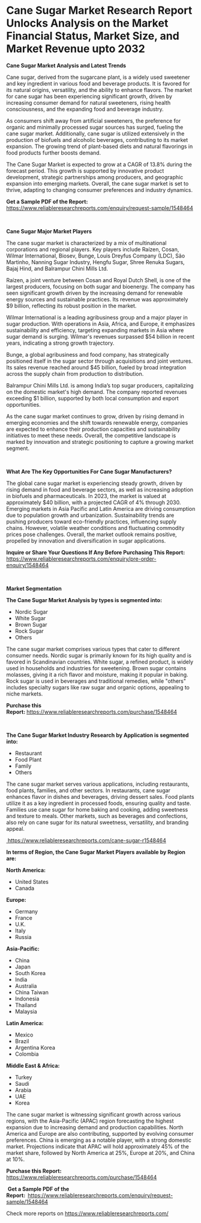 <p><h1>Cane Sugar Market Research Report Unlocks Analysis on the Market Financial Status, Market Size, and Market Revenue upto 2032</h1></p><p><strong>Cane Sugar Market Analysis and Latest Trends</strong></p>
<p><p>Cane sugar, derived from the sugarcane plant, is a widely used sweetener and key ingredient in various food and beverage products. It is favored for its natural origins, versatility, and the ability to enhance flavors. The market for cane sugar has been experiencing significant growth, driven by increasing consumer demand for natural sweeteners, rising health consciousness, and the expanding food and beverage industry.</p><p>As consumers shift away from artificial sweeteners, the preference for organic and minimally processed sugar sources has surged, fueling the cane sugar market. Additionally, cane sugar is utilized extensively in the production of biofuels and alcoholic beverages, contributing to its market expansion. The growing trend of plant-based diets and natural flavorings in food products further boosts demand.</p><p>The Cane Sugar Market is expected to grow at a CAGR of 13.8% during the forecast period. This growth is supported by innovative product development, strategic partnerships among producers, and geographic expansion into emerging markets. Overall, the cane sugar market is set to thrive, adapting to changing consumer preferences and industry dynamics.</p></p>
<p><strong>Get a Sample PDF of the Report:&nbsp;</strong> <a href="https://www.reliableresearchreports.com/enquiry/request-sample/1548464?utm_campaign=2292&utm_medium=2&utm_source=Github&utm_content=ia&utm_term=07042025&utm_id=cane-sugar">https://www.reliableresearchreports.com/enquiry/request-sample/1548464</a></p>
<p>&nbsp;</p>
<p><strong>Cane Sugar Major Market Players</strong></p>
<p><p>The cane sugar market is characterized by a mix of multinational corporations and regional players. Key players include Raízen, Cosan, Wilmar International, Biosev, Bunge, Louis Dreyfus Company (LDC), São Martinho, Nanning Sugar Industry, Hengfu Sugar, Shree Renuka Sugars, Bajaj Hind, and Balrampur Chini Mills Ltd.</p><p>Raízen, a joint venture between Cosan and Royal Dutch Shell, is one of the largest producers, focusing on both sugar and bioenergy. The company has seen significant growth driven by the increasing demand for renewable energy sources and sustainable practices. Its revenue was approximately $9 billion, reflecting its robust position in the market.</p><p>Wilmar International is a leading agribusiness group and a major player in sugar production. With operations in Asia, Africa, and Europe, it emphasizes sustainability and efficiency, targeting expanding markets in Asia where sugar demand is surging. Wilmar's revenues surpassed $54 billion in recent years, indicating a strong growth trajectory.</p><p>Bunge, a global agribusiness and food company, has strategically positioned itself in the sugar sector through acquisitions and joint ventures. Its sales revenue reached around $45 billion, fueled by broad integration across the supply chain from production to distribution.</p><p>Balrampur Chini Mills Ltd. is among India’s top sugar producers, capitalizing on the domestic market's high demand. The company reported revenues exceeding $1 billion, supported by both local consumption and export opportunities.</p><p>As the cane sugar market continues to grow, driven by rising demand in emerging economies and the shift towards renewable energy, companies are expected to enhance their production capacities and sustainability initiatives to meet these needs. Overall, the competitive landscape is marked by innovation and strategic positioning to capture a growing market segment.</p></p>
<p>&nbsp;</p>
<p><strong>What Are The Key Opportunities For Cane Sugar Manufacturers?</strong></p>
<p><p>The global cane sugar market is experiencing steady growth, driven by rising demand in food and beverage sectors, as well as increasing adoption in biofuels and pharmaceuticals. In 2023, the market is valued at approximately $40 billion, with a projected CAGR of 4% through 2030. Emerging markets in Asia Pacific and Latin America are driving consumption due to population growth and urbanization. Sustainability trends are pushing producers toward eco-friendly practices, influencing supply chains. However, volatile weather conditions and fluctuating commodity prices pose challenges. Overall, the market outlook remains positive, propelled by innovation and diversification in sugar applications.</p></p>
<p><strong>Inquire or Share Your Questions If Any Before Purchasing This Report:</strong> <a href="https://www.reliableresearchreports.com/enquiry/pre-order-enquiry/1548464?utm_campaign=2292&utm_medium=2&utm_source=Github&utm_content=ia&utm_term=07042025&utm_id=cane-sugar">https://www.reliableresearchreports.com/enquiry/pre-order-enquiry/1548464</a></p>
<p>&nbsp;</p>
<p><strong>Market Segmentation</strong></p>
<p><strong>The Cane Sugar Market Analysis by types is segmented into:</strong></p>
<p><ul><li>Nordic Sugar</li><li>White Sugar</li><li>Brown Sugar</li><li>Rock Sugar</li><li>Others</li></ul></p>
<p><p>The cane sugar market comprises various types that cater to different consumer needs. Nordic sugar is primarily known for its high quality and is favored in Scandinavian countries. White sugar, a refined product, is widely used in households and industries for sweetening. Brown sugar contains molasses, giving it a rich flavor and moisture, making it popular in baking. Rock sugar is used in beverages and traditional remedies, while "others" includes specialty sugars like raw sugar and organic options, appealing to niche markets.</p></p>
<p><strong>Purchase this Report:&nbsp;</strong><a href="https://www.reliableresearchreports.com/purchase/1548464?utm_campaign=2292&utm_medium=2&utm_source=Github&utm_content=ia&utm_term=07042025&utm_id=cane-sugar">https://www.reliableresearchreports.com/purchase/1548464</a></p>
<p>&nbsp;</p>
<p><strong>The Cane Sugar Market Industry Research by Application is segmented into:</strong></p>
<p><ul><li>Restaurant</li><li>Food Plant</li><li>Family</li><li>Others</li></ul></p>
<p><p>The cane sugar market serves various applications, including restaurants, food plants, families, and other sectors. In restaurants, cane sugar enhances flavor in dishes and beverages, driving dessert sales. Food plants utilize it as a key ingredient in processed foods, ensuring quality and taste. Families use cane sugar for home baking and cooking, adding sweetness and texture to meals. Other markets, such as beverages and confections, also rely on cane sugar for its natural sweetness, versatility, and branding appeal.</p></p>
<p><a href="https://www.reliableresearchreports.com/cane-sugar-r1548464?utm_campaign=2292&utm_medium=2&utm_source=Github&utm_content=ia&utm_term=07042025&utm_id=cane-sugar">&nbsp;https://www.reliableresearchreports.com/cane-sugar-r1548464</a></p>
<p><strong>In terms of Region, the Cane Sugar Market Players available by Region are:</strong></p>
<p>
    <p> <strong> North America: </strong>
        <ul>
            <li>United States</li>
            <li>Canada</li>
        </ul>
        </p> 
    <p> <strong> Europe: </strong>
        <ul>
            <li>Germany</li>
            <li>France</li>
            <li>U.K.</li>
            <li>Italy</li>
            <li>Russia</li>
        </ul>
        </p> 
    <p> <strong> Asia-Pacific: </strong>
        <ul>
            <li>China</li>
            <li>Japan</li>
            <li>South Korea</li>
            <li>India</li>
            <li>Australia</li>
            <li>China Taiwan</li>
            <li>Indonesia</li>
            <li>Thailand</li>
            <li>Malaysia</li>
        </ul>
        </p> 
    <p> <strong> Latin America: </strong>
        <ul>
            <li>Mexico</li>
            <li>Brazil</li>
            <li>Argentina Korea</li>
            <li>Colombia</li>
        </ul>
        </p> 
    <p> <strong> Middle East & Africa: </strong>
        <ul>
            <li>Turkey</li>
            <li>Saudi</li>
            <li>Arabia</li>
            <li>UAE</li>
            <li>Korea</li>
        </ul>
    </p>
    </p>
<p><p>The cane sugar market is witnessing significant growth across various regions, with the Asia-Pacific (APAC) region forecasting the highest expansion due to increasing demand and production capabilities. North America and Europe are also contributing, supported by evolving consumer preferences. China is emerging as a notable player, with a strong domestic market. Projections indicate that APAC will hold approximately 45% of the market share, followed by North America at 25%, Europe at 20%, and China at 10%.</p></p>
<p><strong>Purchase this Report: </strong><a href="https://www.reliableresearchreports.com/purchase/1548464?utm_campaign=2292&utm_medium=2&utm_source=Github&utm_content=ia&utm_term=07042025&utm_id=cane-sugar">https://www.reliableresearchreports.com/purchase/1548464</a></p>
<p>&nbsp;<strong>Get a Sample PDF of the Report:&nbsp;&nbsp;</strong><a href="https://www.reliableresearchreports.com/enquiry/request-sample/1548464?utm_campaign=2292&utm_medium=2&utm_source=Github&utm_content=ia&utm_term=07042025&utm_id=cane-sugar">https://www.reliableresearchreports.com/enquiry/request-sample/1548464</a></p>
<p><strong></strong></p>
<p>Check more reports on <a href="https://www.reliableresearchreports.com/?utm_campaign=2292&utm_medium=2&utm_source=Github&utm_content=ia&utm_term=07042025&utm_id=cane-sugar">https://www.reliableresearchreports.com/</a></p>